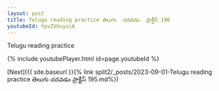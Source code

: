```yaml
---
layout: post
title: Telugu reading practice తెలుగు  చదవడం  ప్రాక్టీస్ 196
youtubeId: YpvZVUuyscA
---
```

 
 
Telugu reading practice
 
 
 
 
 


{% include youtubePlayer.html id=page.youtubeId %}
 
[Next]({{ site.baseurl }}{% link  split2/_posts/2023-09-01-Telugu reading practice తెలుగు  చదవడం  ప్రాక్టీస్ 195.md%})
 
